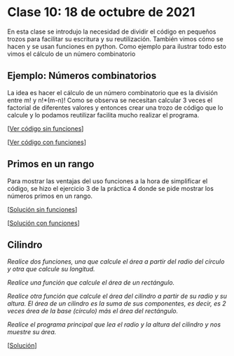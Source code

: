 # Clase 10: 18 de octubre de 2021

En esta clase se introdujo la necesidad de dividir el código en pequeños trozos para facilitar su escritura y su reutilización. También vimos cómo se hacen y se usan funciones en python. Como ejemplo para ilustrar todo esto vimos el cálculo de un número combinatorio

## Ejemplo: Números combinatorios

La idea es hacer el cálculo de un número combinatorio que es la división entre m! y n!\*(m-n)! Como se observa se necesitan calcular 3 veces el factorial de diferentes valores y entonces crear una trozo de código que lo calcule y lo podamos reutilizar facilita mucho realizar el programa.

[[Ver código sin funciones](t4e01.combinatorio1.py)]

[[Ver código con funciones](t4e02.combinatorio2.py)]

## Primos en un rango

Para mostrar las ventajas del uso funciones a la hora de simplificar el código, se hizo el ejercicio 3 de la práctica 4 donde se pide mostrar los números primos en un rango.

[[Solución sin funciones](t4e03.primos1.py)]

[[Solución con funciones](t4e04.primos2.py)]

## Cilindro 

*Realice dos funciones, una que calcule el área a partir del radio del círculo y otra que calcule su longitud.*

*Realice una función que calcule el área de un rectángulo.*

*Realice otra función que calcule el área del cilindro a partir de su radio y su altura. El área de un cilindro es la suma de sus componentes, es decir, es 2 veces área de la base (círculo) más el área del rectángulo.*

*Realice el programa principal que lea el radio y la altura del cilindro y nos muestre su área.*

[[Solución](t4e05.cilindro.py)]